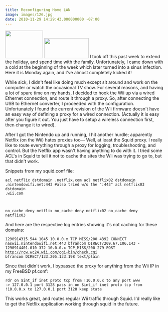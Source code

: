 ```yaml
---
title: Reconfiguring Home LAN
image: images/126.jpg
date: 2010-11-29 14:29:43.000000000 -07:00
---
```

<a href="/images/old/PBS22_utfvdb.png"><img src="/images/old/PBS22_utfvdb.png" alt="" title="Squid Logo" width="120" height="88" class="aligncenter size-full wp-image-500" /></a>
<a href="/images/old/wii2_wqa71z.jpg"><img src="/images/old/wii2_wqa71z.jpg" alt="" title="wii" width="142" height="64" class="aligncenter size-full wp-image-501" /></a>
I took off this past week to extend the holiday, and spend time with the family.  Unfortunately, I came down with a cold at the beginning of the week which later turned into a sinus infection.  Here it is Monday again, and I've almost completely kicked it!

While sick, I didn't feel like doing much except sit around and work on the computer or watch the occasional TV show.  For several reasons, and having a lot of spare time on my hands, I decided to hook the Wii up via a wired Ethernet connection, and route it through a proxy.  So, after connecting the USB to Ethernet converter, I proceeded with the configuration.  Unfortunately I found the current revision of the Wii firmware doesn't have an easy way of defining a proxy for a wired connection.  (Actually it is easy after you figure it out.  You just have to setup a wireless connection first, then change it to wired).

After I got the Nintendo up and running, I hit another hurdle; apparently Netflix (on the Wii) hates proxies too— Well, at least the Squid proxy.  I really like to route everything through a proxy for logging, troubleshooting, and control.  But the Netflix app wasn't having anything to do with it.  I tried some ACL's in Squid to tell it not to cache the sites the Wii was trying to go to, but that didn't work.

Snippets from my squid.conf file:

<code>acl netflix dstdomain .netflix.com
acl netflix02 dstdomain .nintendowifi.net:443 #also tried w/o the ":443"
acl netflix03 dstdomain .wii.com

no_cache deny netflix
no_cache deny netflix02
no_cache deny netflix03</code>

And here are the respective log entries showing it's not caching for these domains:

<code>1290914315.544   1045 10.0.0.x TCP_MISS/200 4392 CONNECT naswii.nintendowifi.net:443 bfrancom DIRECT/209.67.106.143 -
1290914401.010    372 10.0.0.x TCP_MISS/200 279 POST http://rcw.wc24.wii.com/cgi-bin/check.cgi bfrancom DIRECT/133.205.133.198 text/plain</code>

Since that didn't work, I bypassed the proxy for anything from the Wii IP in my FreeBSD pf.conf:

<code>rdr on $int_if inet proto tcp from !10.0.0.x to any port www -> 127.0.0.1 port 3128
pass in on $int_if inet proto tcp from !10.0.0.x to 127.0.0.1 port 3128 keep state</code>

This works great, and routes regular Wii traffic through Squid.  I'd really like to get the Netflix application working through squid in the future.
